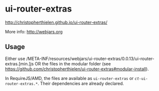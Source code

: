 ui-router-extras
=========================

http://christopherthielen.github.io/ui-router-extras/

More info: http://webjars.org

Usage
-----

Either use /META-INF/resources/webjars/ui-router-extras/0.0.13/ui-router-extras.[min.]js
OR the files in the modular folder (see https://github.com/christopherthielen/ui-router-extras#modular-install).

In RequireJS/AMD, the files are available as `ui-router-extras` or <code><em>ct-</em>ui-router-extras.*</code>.
Their dependencies are already declared.